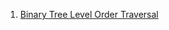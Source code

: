 1) [Binary Tree Level Order Traversal](https://leetcode.com/problems/binary-tree-level-order-traversal/)
